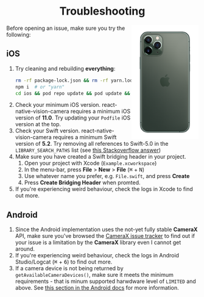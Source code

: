 <h1 align="center">Troubleshooting</h1>

<div>
  <img align="right" width="35%" src="../img/11_back.png">
</div>

Before opening an issue, make sure you try the following:

## iOS

1. Try cleaning and rebuilding **everything**:
   ```sh
   rm -rf package-lock.json && rm -rf yarn.lock && rm -rf node_modules && rm -rf ios/Podfile.lock && rm -rf ios/Pods
   npm i  # or "yarn"
   cd ios && pod repo update && pod update && pod install
   ```
2. Check your minimum iOS version. react-native-vision-camera requires a minimum iOS version of **11.0**. Try updating your `Podfile` iOS version at the top.
3. Check your Swift version. react-native-vision-camera requires a minimum Swift version of **5.2**. Try removing all references to Swift-5.0 in the `LIBRARY_SEARCH_PATHS` list (see [this Stackoverflow answer](https://stackoverflow.com/a/66281846/5281431))
4. Make sure you have created a Swift bridging header in your project.
   1. Open your project with Xcode (`Example.xcworkspace`)
   2. In the menu-bar, press **File** > **New** > **File** (<kbd>⌘</kbd> + <kbd>N</kbd>)
   4. Use whatever name you prefer, e.g. `File.swift`, and press **Create**
   5. Press **Create Bridging Header** when promted.
5. If you're experiencing weird behaviour, check the logs in Xcode to find out more.

## Android

1. Since the Android implementation uses the not-yet fully stable **CameraX** API, make sure you've browsed the [CameraX issue tracker](https://issuetracker.google.com/issues?q=componentid:618491%20status:open) to find out if your issue is a limitation by the **CameraX** library even I cannot get around.
2. If you're experiencing weird behaviour, check the logs in Android Studio/Logcat (<kbd>⌘</kbd> + <kbd>6</kbd>) to find out more.
3. If a camera device is not being returned by `getAvailableCameraDevices()`, make sure it meets the minimum requirements - that is minum supported harwdware level of `LIMITED` and above. See [this section in the Android docs](https://developer.android.com/reference/android/hardware/camera2/CameraDevice) for more information.

